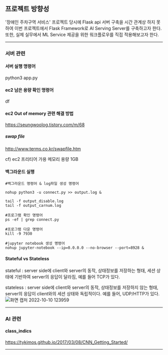 ## 프로젝트 방향성
'장애인 주차구역 서비스' 프로젝트 당시에 Flask api 서버 구축을 시간 관계상 하지 못하여 이번 프로젝트에서 Flask Framework로 AI Serving Server를 구축하고자 한다. 또한, 실제 실무에서 ML Service 제공을 위한 워크플로우를 직접 적용해보고자 한다.

---
### 서버 관련


#### 서버 실행 명령어
python3 app.py

#### ec2 남은 용량 확인 명령어
df

#### ec2 Out of memory 관련 해결 방법
https://seungwoolog.tistory.com/m/68

##### swap file
http://www.terms.co.kr/swapfile.htm

cf) ec2 프리티어 가용 메모리 용량 1GB

#### 백그라운드 실행

```
#백그라운드 명령어 & log파일 생성 명령어

nohup python3 -u connect.py >> output.log & 

tail -f output_disable.log
tail -f output_carnum.log

#프로그램 확인 명령어
ps -ef | grep connect.py

#프로그램 다운 명령어
kill -9 7930

#jupyter notebook 생성 명령어
nohup jupyter-notebook --ip=0.0.0.0 --no-browser --port=8928 &
```

#### Stateful vs Stateless

stateful : server side에 client와 server의 동작, 상태정보를 저장하는 형태, 세션 상태에 기반하여 server의 응답이 달라짐, 예를 들어 TCP가 있다.

stateless : server side에 client와 server의 동작, 상태정보를 저장하지 않는 형태, server의 응답이 client와의 세션 상태와 독립적이다. 예를 들어, UDP/HTTP가 있다.
![화면 캡처 2022-10-10 123959](https://user-images.githubusercontent.com/57468223/194796265-d2adb4ef-ef8c-4355-86a4-bf82457c1462.png)

---
### AI 관련

#### class_indics
https://tykimos.github.io/2017/03/08/CNN_Getting_Started/

---
